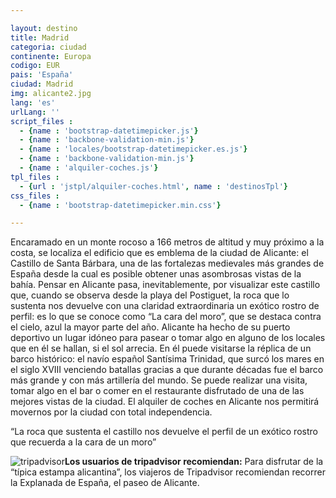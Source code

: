 ```yaml
---

layout: destino
title: Madrid
categoria: ciudad
continente: Europa
codigo: EUR
pais: 'España'
ciudad: Madrid
img: alicante2.jpg
lang: 'es'
urlLang: ''
script_files : 
  - {name : 'bootstrap-datetimepicker.js'}
  - {name : 'backbone-validation-min.js'}
  - {name : 'locales/bootstrap-datetimepicker.es.js'}
  - {name : 'backbone-validation-min.js'}
  - {name : 'alquiler-coches.js'}
tpl_files : 
  - {url : 'jstpl/alquiler-coches.html', name : 'destinosTpl'}
css_files : 
  - {name : 'bootstrap-datetimepicker.min.css'}  

---
```


<div class="aa-3columns aa-column">Encaramado en un monte rocoso a 166 metros de altitud y muy próximo a la costa, se localiza el edificio que es emblema de la ciudad de Alicante: el Castillo de Santa Bárbara, una de las fortalezas medievales más grandes de España desde la cual es posible obtener unas asombrosas vistas de la bahía. Pensar en Alicante pasa, inevitablemente, por visualizar este castillo que, cuando se observa desde la playa del Postiguet, la roca que lo sustenta nos devuelve con una claridad extraordinaria un exótico rostro de perfil: es lo que se conoce como “La cara del moro”, que se destaca contra el cielo, azul la mayor parte del año. Alicante ha hecho de su puerto deportivo un lugar idóneo para pasear o tomar algo en alguno de los locales que en él se hallan, si el sol arrecia. En él puede visitarse la réplica de un barco histórico: el navío español Santísima Trinidad, que surcó los mares en el siglo XVIII venciendo batallas gracias a que durante décadas fue el barco más grande y con más artillería del mundo. Se puede realizar una visita, tomar algo en el bar o comer en el restaurante disfrutado de una de las mejores vistas de la ciudad. El alquiler de coches en Alicante nos permitirá movernos por la ciudad con total independencia.<p></p>
<div class="aa-quote">“La roca que sustenta el castillo nos devuelve el perfil de un exótico rostro que recuerda a la cara de un moro”</div>
<p><img alt="tripadvisor" src="/es/wp-content/themes/amigoautos/img/tripadvisor.jpg"><strong>Los usuarios de <span class="aa-verde">tripadvisor</span> recomiendan:</strong> Para disfrutar de la “típica estampa alicantina”, los viajeros de Tripadvisor recomiendan recorrer la Explanada de España, el paseo de Alicante.</p>
</div>